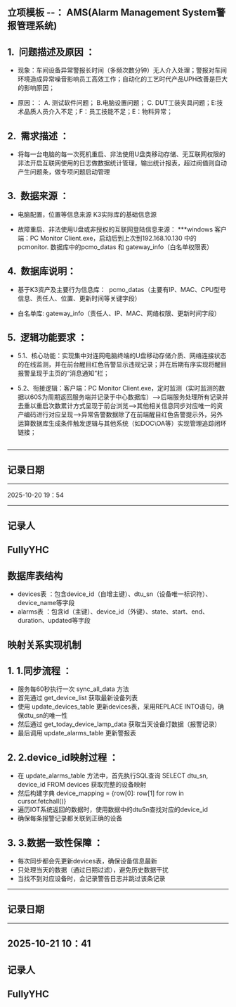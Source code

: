 ## 立项模板 --： AMS(Alarm Management System警报管理系统)

## 1.  问题描述及原因 ：

- 现象：车间设备异常警报长时间（多频次数分钟）无人介入处理；警报对车间环境造成异常噪音影响员工高效工作；自动化的工艺时代产品UPH改善是巨大的影响原因；

- 原因：： A. 测试软件问题； B.电脑设置问题； C. DUT工装夹具问题；E:技术品质人员介入不足；F：员工技能不足；E：物料异常；
## 2.  需求描述 ：

 - 将每一台电脑的每一次死机重启、非法使用U盘类移动存储、无互联网权限的非法开启互联网使用的日志做数据统计管理，输出统计报表，超过阀值则自动产生问题条，做专项问题启动管理

## 3.  数据来源 ：

- 电脑配置，位置等信息来源 K3实际库的基础信息源

- 故障重启、非法使用U盘或非授权的互联网登陆信息来源： ***windows 客户端：PC Monitor Client.exe，启动后到上次到192.168.10.130 中的 pcmonitor. 数据库中的pcmo_datas 和 gateway_info（白名单权限表）

## 4.  数据库说明：

- 基于K3资产及主要行为信息库：  pcmo_datas（主要有IP、MAC、CPU型号信息、责任人、位置、更新时间等关键字段）

- 白名单库:  gateway_info（责任人、IP、MAC、网络权限、更新时间字段）

## 5.  逻辑功能要求 ：
- 5.1、核心功能：实现集中对连网电脑终端的U盘移动存储介质、网络连接状态的在线监测，并在前台醒目红色告警显示违规记录；并在后期有序实现将醒目报警呈现于主页的“消息通知”栏；

- 5.2、衔接逻辑：客户端：PC Monitor Client.exe，定时监测（实时监测的数据以60S为周期返回服务端并记录于中心数据库）-->后端服务处理所有记录并去重以重启次数累计方式呈现于前台浏览-->其他相关信息同步对应唯一的资产编码进行对应呈现-->异常告警数据除了在前端醒目红色告警提示外，另外运算数据库生成条件触发逻辑与其他系统（如DOC\OA等）实现管理追踪闭环链接；
##  
---------------------------------------
## 记录日期
---------------------------------------
   2025-10-20 19：54

---------------------------------------
   ## 记录人
  FullyYHC
---------------------------------------

## 数据库表结构
- devices表 ：包含device_id（自增主键）、dtu_sn（设备唯一标识符）、device_name等字段
- alarms表 ：包含id（主键）、device_id（外键）、state、start、end、duration、updated等字段
## 映射关系实现机制
## 1. 1.同步流程 ：   
   - 服务每60秒执行一次 sync_all_data 方法
   - 首先通过 get_device_list 获取最新设备列表
   - 使用 update_devices_table 更新devices表，采用REPLACE INTO语句，确保dtu_sn的唯一性
   - 然后通过 get_today_device_lamp_data 获取当天设备灯数据（报警记录）
   - 最后调用 update_alarms_table 更新警报表
## 2. 2.device_id映射过程 ：   
   - 在 update_alarms_table 方法中，首先执行SQL查询 SELECT dtu_sn, device_id FROM devices 获取完整的设备映射
   - 然后构建字典 device_mapping = {row[0]: row[1] for row in cursor.fetchall()}
   - 遍历IOT系统返回的数据时，使用数据中的dtuSn查找对应的device_id
   - 确保每条报警记录都关联到正确的设备
## 3. 3.数据一致性保障 ：   
   - 每次同步都会先更新devices表，确保设备信息最新
   - 只处理当天的数据（通过日期过滤），避免历史数据干扰
   - 当找不到对应设备时，会记录警告日志并跳过该条记录
---------------------------------------
## 记录日期
---------------------------------------
   2025-10-21 10：41
---------------------------------------
   ## 记录人
  FullyYHC
---------------------------------------
